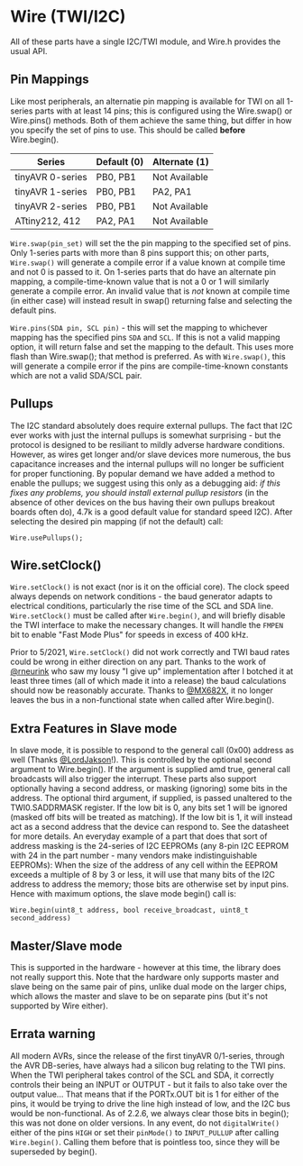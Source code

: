 # Wire (TWI/I2C)
All of these parts have a single I2C/TWI module, and Wire.h provides the usual API.

## Pin Mappings
Like most peripherals, an alternatie pin mapping is available for TWI on all 1-series parts with at least 14 pins; this is configured using the Wire.swap() or Wire.pins() methods. Both of them achieve the same thing, but differ in how you specify the set of pins to use. This should be called **before** Wire.begin().



| Series           | Default (0) | Alternate (1) |
|------------------|-------------|---------------|
| tinyAVR 0-series | PB0, PB1    | Not Available |
| tinyAVR 1-series | PB0, PB1    | PA2, PA1      |
| tinyAVR 2-series | PB0, PB1    | Not Available |
| ATtiny212, 412   | PA2, PA1    | Not Available |

`Wire.swap(pin_set)` will set the the pin mapping to the specified set of pins. Only 1-series parts with more than 8 pins support this; on other parts,  `Wire.swap()` will generate a compile error if a value known at compile time and not 0 is passed to it. On 1-series parts that do have an alternate pin mapping, a compile-time-known value that is not a 0 or 1 will similarly generate a compile error. An invalid value that is *not* known at compile time (in either case) will instead result in swap() returning false and selecting the default pins.

`Wire.pins(SDA pin, SCL pin)` - this will set the mapping to whichever mapping has the specified pins `SDA` and `SCL`. If this is not a valid mapping option, it will return false and set the mapping to the default. This uses more flash than Wire.swap(); that method is preferred. As with `Wire.swap()`, this will generate a compile error if the pins are compile-time-known constants which are not a valid SDA/SCL pair.


## Pullups
The I2C standard absolutely does require external pullups. The fact that I2C ever works with just the internal pullups is somewhat surprising - but the protocol is designed to be resiliant to mildly adverse hardware conditions. However, as wires get longer and/or slave devices more numerous, the bus capacitance increases and the internal pullups will no longer be sufficient for proper functioning. By popular demand we have added a method to enable the pullups; we suggest using this only as a debugging aid: *if this fixes any problems, you should install external pullup resistors* (in the absence of other devices on the bus having their own pullups breakout boards often do), 4.7k is a good default value for standard speed I2C). After selecting the desired pin mapping (if not the default) call:
```
Wire.usePullups();
```

## Wire.setClock()
`Wire.setClock()` is not exact (nor is it on the official core). The clock speed always depends on network conditions - the baud generator adapts to electrical conditions, particularly the rise time of the SCL and SDA line. `Wire.setClock()` must be called after `Wire.begin()`, and will briefly disable the TWI interface to make the necessary changes. It will handle the `FMPEN` bit to enable "Fast Mode Plus" for speeds in excess of 400 kHz.

Prior to 5/2021, `Wire.setClock()` did not work correctly and TWI baud rates could be wrong in either direction on any part. Thanks to the work of [@rneurink](https://github.com/rneurink) who saw my lousy "I give up" implementation after I botched it at least three times (all of which made it into a release) the baud calculations should now be reasonably accurate. Thanks to [@MX682X](https://github.com/MX682X), it no longer leaves the bus in a non-functional state when called after Wire.begin().

## Extra Features in Slave mode
In slave mode, it is  possible to respond to the general call (0x00) address as well (Thanks [@LordJakson](https://github.com/LordJakson)!). This is controlled by the optional second argument to Wire.begin(). If the argument is supplied amd true, general call broadcasts will also trigger the interrupt. These parts also support optionally having a second address, or masking (ignoring) some bits in the address. The optional third argument, if supplied, is passed unaltered to the TWI0.SADDRMASK register. If the low bit is 0, any bits set 1 will be ignored (masked off bits will be treated as matching). If the low bit is 1, it will instead act as a second address that the device can respond to. See the datasheet for more details. An everyday example of a part that does that sort of address masking is the 24-series of I2C EEPROMs (any 8-pin I2C EEPROM with 24 in the part number - many vendors make indistinguishable EEPROMs): When the size of the address of any cell within the EEPROM exceeds a multiple of 8 by 3 or less, it will use that many bits of the I2C address to address the memory; those bits are otherwise set by input pins. Hence with maximum options, the slave mode begin() call is:
```
Wire.begin(uint8_t address, bool receive_broadcast, uint8_t second_address)
```

## Master/Slave mode
This is supported in the hardware - however at this time, the library does not really support this. Note that the hardware only supports master and slave being on the same pair of pins, unlike dual mode on the larger chips, which allows the master and slave to be on separate pins (but it's not supported by Wire either).

## Errata warning
All modern AVRs, since the release of the first tinyAVR 0/1-series, through the AVR DB-series, have always had a silicon bug relating to the TWI pins. When the TWI peripheral takes control of the SCL and SDA, it correctly controls their being an INPUT or OUTPUT - but it fails to also take over the output value... That means that if the PORTx.OUT bit is 1 for either of the pins, it would be trying to drive the line high instead of low, and the I2C bus would be non-functional. As of 2.2.6, we always clear those bits in begin(); this was not done on older versions. In any event, do not `digitalWrite()` either of the pins  `HIGH` or set their `pinMode()` to `INPUT_PULLUP` after calling `Wire.begin()`. Calling them before that is pointless too, since they will be superseded by begin().
